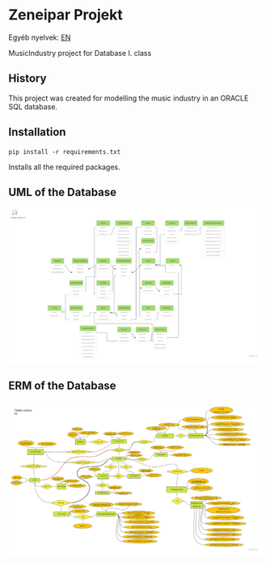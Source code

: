 # Zeneipar Projekt
Egyéb nyelvek:
[EN](https://github.com/MemerGamer/MusicIndustry/blob/main/README.md)

MusicIndustry project for Database I. class

## History

This project was created for modelling the music industry in an ORACLE SQL database.

## Installation
```console
pip install -r requirements.txt
```
Installs all the required packages.

## UML of the Database

![UML](https://github.com/MemerGamer/MusicIndustry/blob/main/assets/img/UML.jpg?raw=true) 

## ERM of the Database

![ERM](https://github.com/MemerGamer/MusicIndustry/blob/main/assets/img/ERM-HUN.jpg?raw=true) 